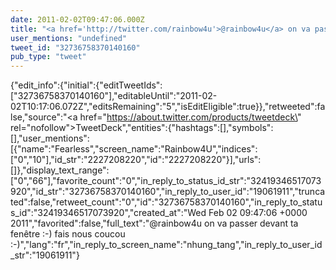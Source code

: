 ```yaml
---
date: 2011-02-02T09:47:06.000Z
title: "<a href='http://twitter.com/rainbow4u'>@rainbow4u</a> on va passer devant ta fenêtre :-) fais nous coucou :-)″"
user_mentions: "undefined"
tweet_id: "32736758370140160"
pub_type: "tweet"
---
```

{"edit_info":{"initial":{"editTweetIds":["32736758370140160"],"editableUntil":"2011-02-02T10:17:06.072Z","editsRemaining":"5","isEditEligible":true}},"retweeted":false,"source":"<a href=\"https://about.twitter.com/products/tweetdeck\" rel=\"nofollow\">TweetDeck</a>","entities":{"hashtags":[],"symbols":[],"user_mentions":[{"name":"Fearless","screen_name":"Rainbow4U","indices":["0","10"],"id_str":"2227208220","id":"2227208220"}],"urls":[]},"display_text_range":["0","66"],"favorite_count":"0","in_reply_to_status_id_str":"32419346517073920","id_str":"32736758370140160","in_reply_to_user_id":"19061911","truncated":false,"retweet_count":"0","id":"32736758370140160","in_reply_to_status_id":"32419346517073920","created_at":"Wed Feb 02 09:47:06 +0000 2011","favorited":false,"full_text":"@rainbow4u on va passer devant ta fenêtre :-) fais nous coucou :-)","lang":"fr","in_reply_to_screen_name":"nhung_tang","in_reply_to_user_id_str":"19061911"}
